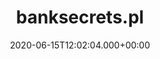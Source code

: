---
# GLOBAL 
layout: casestudy
page_type: casestudy
title: banksecrets.pl
published: true
links_visible: true

#SEO
seo_title:  Case Study banksecrets.pl | Sprawdź Portal Pożyczkowy Online
seo_description: |-
  Projekt platformy internetowej oferującej chwilówki, kredyty hipoteczne, ubezpieczenia podróżnicze.  Zobacz, jak powstawała witryna.
main_keywords:
  - strona internetowa banksecrets.pl
  
#HREFLANGS
display_hreflangs: false
hreflangs:

#MENU 
top_line:
  menu_title: banksecrets.pl
  cta_title:

#SETTINGS
show_contact_in_footer: true

# CASESTUDY layout
cta_buttons:
  - name: Wyceń podobny projekt
    link: /kontakt.html
  - name: Wyceń podobny projekt
    link: /kontakt.html
testimonial_on_index: true
casestudy_on_index: false
cta: Case study banksecrets.pl


date: 2020-06-15T12:02:04.000+00:00 


intro: 
  title: Wszystko, co powinieneś wiedzieć o <strong>kredytach</strong>
  content: |-
    BankSecrets to firma stworzona przez zespół ludzi, których pasją jest oszczędzanie i pomoc innym w kontrolowaniu finansów. Eksperci z zakresu bankowości i finansów wyjaśniając tajemnice świata bankowego, pomagają w dopasowaniu odpowiedniego banku dla każdego klienta. Na stronie internetowej można znaleźć informacje i wskazówki dotyczące różnych obszarów: ubezpieczeń podróżnych, kredytów hipotecznych, chwilówek, czy kart kredytowych.


header:
  title: Wszystko, co powinieneś wiedzieć o <strong>kredytach</strong>
  intro: |-
    Założeniem projektu było stworzenie atrakcyjnej wizualnie platformy, która będzie dostępna w różnych wersjach językowych zarządzanych z jednego miejsca. W każdej z nich konieczne było uwzględnienie spersonalizowanej oferty bankowej - dostosowanej do konkretnego kraju. Podstawą było również dostosowanie technologii wpływających na szybkość ładowania witryny i dostępnych treści.
  main_photo:  /uploads/banksecrets-OG-image.jpg


screens:
  mobile_1:
    img: /uploads/casestudy-banksecrets-mobile.jpg
    cover: /uploads/casestudy-banksecrets-mobile-cover.jpg
    alt:
  desktop_1:
    img: /uploads/casestudy-banksecrets-desktop.jpg
    cover: /uploads/casestudy-banksecrets-desktop-cover.jpg
    alt:
colors:
  main: "2CA9E1"
  devices_border: "FFF"


company: banksecrets.pl
company_logo: /uploads/logo-banksecrets.svg
watermark: /uploads/banksecrets-watermark.svg


customer_opinion:
  person:
  position:
  photo: 
  quotation:
  quotation_small:
  quotation_sentence:

  
project_categories:
  - _services/strony-internetowe.md
project_technologies:
  - _technologies/react-js.md
project_range:
  - back-end
  - front-end
  - design


steps:
- name: Wyzwania
  icon: /uploads/graphic-challenges.svg
  desc:  |-
    {:.list.list-positive}
    * Dedykowana identyfikacja wizualna - przejrzysta i odpowiednia do specyfiki branży.
    * Różne wersje językowe z uwzględnieniem treści dostosowanych do konkretnego kraju.
    * Platforma zapewniająca szybkość ładowania treści zadowalającą klientów.
- name: Proces
  icon: /uploads/graphic-process.svg
  desc:  |-
    {:.list.list-positive}
    * Zaprojektowane logo złożonego z kłódki oraz range buttona - zgodnie z zasadą złotego podziału.
    * Rozpoczęcie prac technicznych na podstawie React.js. i połączenie Frontu po API z panelem administracyjnym..
    * Przygotowanie front-endu i połączenie go z systemem CMS.
- name: Rezultaty
  icon: /uploads/graphic-result.svg
  desc:  |-
    {:.list.list-positive}
    * Przejrzysta i spójna kreacja graficzna podkreślająca wizerunek strategiczny marki.
    * Spersonalizowane oferty bankowe w 9 wersjach językowych na osobnych domenach.
    * Prosta struktura serwisu SEO friendly umożliwiająca szybką indeksację i pozyskanie ruchu organicznego z wyszukiwarek.

presentation:
  -
    graphic: /uploads/casestudy-banksecrets-pic-1.jpg
    graphic_title:  
    graphic_full_width: true
    graphic_size: 4
    content:  |-
      ## Identyfikacja wizulana
      Na potrzeby platformy została zaprojektowana dedykowana identyfikacja wizualna dopasowana do kontekstu biznesowego marki. Dostosowana została kolorystyka oraz typografia zapewniające spójność i przejrzystość dla użytkownika. Zaprojektowane zostało również unikalne logo nawiązujące do branży przedstawiające kłódkę będącą symbolem bezpieczeństwa oraz range button wskazujący na wybór.
    content_size: 4
  -
    graphic: /uploads/casestudy-banksecrets-pic-2.jpg
    graphic_title: 
    graphic_full_width: true
    graphic_size: 4
    content:  |-
      ## Wyszukiwarka na stronie głównej
      Konfiguracja wyszukiwarki, zapewniającej użytkownikom strony otrzymanie wyników, których poszukują, to jedna z najistotniejszych funkcjonalności platformy. Opracowany na potrzeby strony mechanizm jest wyjątkowo czytelny i prosty w obsłudze, co gwarantuje proste wyszukiwanie odpowiednich ofert dostosowanych do oczekiwań.

    content_size: 4
  -
    graphic: /uploads/casestudy-banksecrets-pic-3.jpg
    graphic_title: 
    graphic_full_width: true
    graphic_size: 4
    content:  |-
      ## Czytelna karta produktu
      Odpowiednio zaprojektowana i skonfigurowana karta produktu skłania użytkowników do skorzystania z oferty. Możliwość obliczenia dokładnej kwoty pożyczki w czasie rzeczywistym zapewnia odpowiednią wiedzę na temat każdego produktu. Dodatkowo na karcie potencjalny klient znajduje odpowiedzi na podstawowe pytanie, jakie mogą pojawić się w związku z ofertą. Nie musi szukać ich na innych podstronach platformy, co zaspokaja jego potrzeby informacyjne.
    content_size: 4
  -
    graphic: /uploads/casestudy-banksecrets-pic-4.jpg
    graphic_title: 
    graphic_full_width: true
    graphic_size: 4
    content:  |-
      ## Widok banku
      Przygotowana dla każdego banku dedykowana podstrona zawiera najważniejsze informacje na jego temat, a także dane kontaktowe. Potencjalny klient może sprawdzić ocenę każdej z placówek, jak również opinie na jej temat wystawione przez innych użytkowników platformy.
    content_size: 4
---